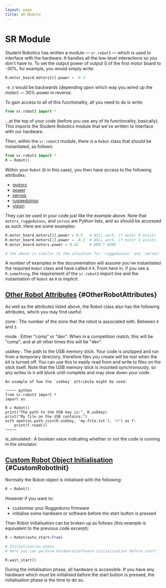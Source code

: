```yaml
---
layout: page
title: SR Module
---
```


SR Module
=========

Student Robotics has written a module &mdash; `sr.robot3`  &mdash; which is used to interface with the hardware.
It handles all the low-level interactions so you don't have to.
To set the output power of output 0 of the first motor board to -30%, for example, you would simply write:

~~~~~ python
R.motor_board.motors[0].power = -0.3
~~~~~

`-0.3` would be backwards (depending upon which way you wired up the motor) &mdash; 30% power in reverse.

To gain access to all of this functionality, all you need to do is write:

~~~~~ python
from sr.robot3 import *
~~~~~

...at the top of your code (before you use any of its functionality, basically).
This imports the Student Robotics module that we've written to interface with our hardware.

Then, within the `sr.robot3` module, there is a `Robot` class that should be instantiated, as follows:

~~~~~ python
from sr.robot3 import *
R = Robot()
~~~~~

Within your `Robot` (`R` in this case), you then have access to the following attributes:

* [motors](/docs/programming/sr/motors/)
* [power](/docs/programming/sr/power/)
* [servos](/docs/programming/sr/servos/)
* [ruggeduinos](/docs/programming/sr/ruggeduinos/)
* [vision](/docs/programming/sr/vision/)

They can be used in your code just like the example above.
Note that `motors`, `ruggeduinos`, and `servos` are Python lists, and so should be accessed as such.
Here are some examples:

~~~~~ python
R.motor_board.motors[0].power = 0.5   # WILL work, if motor 0 exists
R.motor_board.motors[1].power = -0.2  # WILL work, if motor 1 exists
R.motor_board.motors.power = 0.42     # WON'T WORK

# the above is similar to the situation for 'ruggeduinos' and 'servos'
~~~~~

A number of examples in the documentation will assume you've instantiated the required `Robot` class and have called it `R`.
From here in, if you see a `R.something`, the requirement of the `sr.robot3` import line and the instantiation of `Robot` as `R` is implicit.

[Other Robot Attributes](#OtherRobotAttributes) {#OtherRobotAttributes}
----------------------

As well as the attributes listed above, the Robot class also has the following attributes, which you may find useful:

zone
:    The number of the zone that the robot is associated with. Between `0` and `3`.

mode
:    Either "comp" or "dev".  When in a competition match, this will be "comp", and at all other times this will be "dev".

usbkey
:   The path to the USB memory stick.
    Your code is unzipped and run from a temporary directory, therefore files you create will be lost when the kit is turned off.
    You can use this to easily read from and write to files on the stick itself.
    Note that the USB memory stick is mounted synchronously, so any writes to it will block until complete and may slow down your code.

    An example of how the `usbkey` attribute might be used:

    ~~~~~ python
    from sr.robot3 import *
    import os

    R = Robot()
    print("The path to the USB key is:", R.usbkey)
    print("My file on the USB contains:")
    with open(os.path.join(R.usbkey, 'my-file.txt'), 'r') as f:
        print(f.read())
    ~~~~~

is_simulated
:   A boolean value indicating whether or not the code is running in the simulator.

[Custom Robot Object Initialisation](#CustomRobotInit) {#CustomRobotInit}
----------------------

Normally the Robot object is initialised with the following:

~~~~~ python
R = Robot()
~~~~~

However if you want to:

 * customise your Ruggeduino firmware
 * initialise some hardware or software before the start button is pressed

Then Robot initialisation can be broken up as follows (this example is equivalent to the previous code excerpt):

~~~~~ python
R = Robot(auto_start=True)

# Initialisation phase.
# Here you can perform hardware/software initialisation before start

R.wait_start()
~~~~~

During the initialisation phase, all hardware is accessible.
If you have any hardware which must be initialised before the start button is pressed,
 the initialisation phase is the time to do so.

